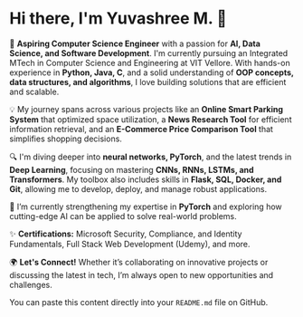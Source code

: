 # Hi there, I'm Yuvashree M. 👋

🚀 **Aspiring Computer Science Engineer** with a passion for **AI, Data Science, and Software Development**. I'm currently pursuing an Integrated MTech in Computer Science and Engineering at VIT Vellore. With hands-on experience in **Python, Java, C**, and a solid understanding of **OOP concepts, data structures, and algorithms**, I love building solutions that are efficient and scalable.

💡 My journey spans across various projects like an **Online Smart Parking System** that optimized space utilization, a **News Research Tool** for efficient information retrieval, and an **E-Commerce Price Comparison Tool** that simplifies shopping decisions.

🔍 I'm diving deeper into **neural networks, PyTorch**, and the latest trends in **Deep Learning**, focusing on mastering **CNNs, RNNs, LSTMs, and Transformers**. My toolbox also includes skills in **Flask, SQL, Docker, and Git**, allowing me to develop, deploy, and manage robust applications.

🌱 I’m currently strengthening my expertise in **PyTorch** and exploring how cutting-edge AI can be applied to solve real-world problems.

✨ **Certifications:** Microsoft Security, Compliance, and Identity Fundamentals, Full Stack Web Development (Udemy), and more.

🌍 **Let's Connect!** Whether it’s collaborating on innovative projects or discussing the latest in tech, I’m always open to new opportunities and challenges.


You can paste this content directly into your `README.md` file on GitHub.
